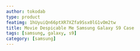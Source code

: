 ```yaml
---
author: tokodab
type: product
featimg: 1hUyuiQn66ptXR7XZfa9Ssx0lG1vOm2tw
title: Movie Despicable Me Samsung Galaxy S9 Case
tags: [samsung, galaxy, s9]
category: [samsung]
---
```

